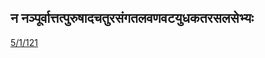 ## न नञ्पूर्वात्तत्पुरुषादचतुरसंगतलवणवटयुधकतरसलसेभ्यः 
 [5/1/121](https://ashtadhyayi.com/sutraani/5/1/121)